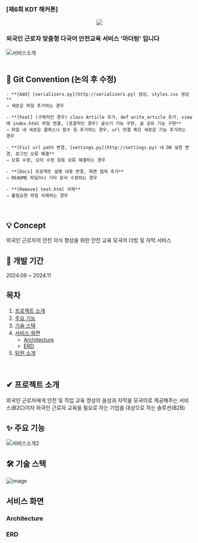 ### [제6회 KDT 해커톤]
<div align= "center">
    <img src="https://capsule-render.vercel.app/api?type=waving&color=011df4&height=180&text=MotherTongue👷‍♂️&animation=&fontColor=ffffff&fontSize=90" />
    </div>

### 외국인 근로자 맞춤형 다국어 안전교육 서비스 '마더텅' 입니다
![서비스소개](https://github.com/user-attachments/assets/70f74c7f-abf5-4416-8486-a756cd1b0629)
<br/>
<br/>


## 📌 Git Convention (논의 후 수정)

```
- **[Add] [serializers.py](http://serializers.py) 생성, styles.css 생성**
⇒ 새로운 파일 추가하는 경우

- **[Feat] (구체적인 경우) class Article 추가, def write_article 추가, view에 index.html 파일 연결, (포괄적인 경우) 글쓰기 기능 구현, 글 공유 기능 구현**
⇒ 파일 내 새로운 클래스나 함수 등 추가하는 경우, url 연결 혹은 새로운 기능 추가하는 경우

- **[Fix] url path 변경, [settings.py](http://settings.py) 내 DB 설정 변경, 로그인 오류 해결**
⇒ 오류 수정, 오타 수정 등등 오류 해결하는 경우

- **[Docs] 프로젝트 설명 내용 변경, 화면 캡쳐 추가**
⇒ README 파일이나 기타 문서 수정하는 경우

- **[Remove] test.html 삭제**
⇒ 불필요한 파일 삭제하는 경우
```
<br/>

## 💡 Concept
외국인 근로자의 안전 의식 향상을 위한 안전 교육 모국어 더빙 및 자막 서비스
<br/>

## 📆 개발 기간
2024.09 ~ 2024.11
<br/>

## 목차
1. [프로젝트 소개](##-프로젝트-소개)
2. [주요 기능](##-주요-기능)   
3. [기술 스택](##-기술-스택)   
4. [서비스 화면](##-서비스-화면)   
    - [Architecture](###-Architecture)   
    - [ERD](###-ERD)
5. [팀원 소개](##-팀원-소개)
<br/>

## ✔ 프로젝트 소개
외국인 근로자에게 안전 및 직업 교육 영상의 음성과 자막을 모국어로 제공해주는 서비스(B2C)이자 외국인 근로자 교육을 필요로 하는 기업을 대상으로 하는 솔루션(B2B)

## ✨ 주요 기능
![서비스소개2](https://github.com/user-attachments/assets/159435fc-10bf-4297-be99-ae7ed1723bd6)


## 🛠 기술 스택
![image](https://github.com/user-attachments/assets/9fed6b4b-1a28-4e92-acd3-5be461802fba)

## 서비스 화면
### Architecture
### ERD

